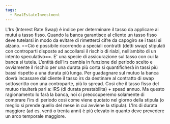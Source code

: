 ```yaml
---
tags:
  - RealEstateInvestment
---
```



L'Irs (Interest Rate Swap) è indice per determinare il tasso da applicare ai mutui a tasso fisso.
Quando la banca garantisce al cliente un tasso fisso deve tutelarsi in modo da evitare di rimetterci cifre da capogiro se i tassi si alzano.
==Ciò e possibile ricorrendo a speciali contratti (detti swap) stipulati con controparti disposte ad accollarsi il rischio di rialzi, nell’ambito di un intento speculativo==.
E' una specie di assicurazione sul tasso con cui la banca si tutela. L’entità dell’irs cambia in funzione del periodo scelto e ovviamente il rischio per una durata più corta si quantificherà in tassi più bassi rispetto a una durata più lunga. Per guadagnare sul mutuo la banca dovrà incassare dal cliente il tasso irs da destinare al contratto di swap sottoscritto con una controparte, più lo spread.
Così che il tasso fisso del mutuo risulterà pari a: IRS (di durata prestabilita) + spead annuo.
Ma questo ragionamento lo farà la banca, noi ci preoccuperemo solamente di comprare l'irs di periodo così come viene quotato nel giorno della stipula (o meglio si prende quello del mese in cui avviene la stipula).
L'Irs di durata maggiore (ad es. venti o trenta anni) è più elevato in quanto deve prevedere un arco temporale maggiore.